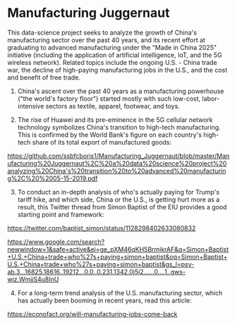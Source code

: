 # Manufacturing Juggernaut

This data-science project seeks to analyze the growth of China's manufacturing sector over the past 40 years, and its recent effort at graduating to advanced manufacturing under the "Made in China 2025" initiative (including the application of artificial intelligence, IoT, and the 5G wireless network). Related topics include the ongoing U.S. - China trade war, the decline of high-paying manufacturing jobs in the U.S., and the cost and benefit of free trade.  

1. China's ascent over the past 40 years as a manufacturing powerhouse ("the world's factory floor") started mostly with such low-cost, labor-intensive sectors as textile, apparel, footwear, and toys.   

2. The rise of Huawei and its pre-eminence in the 5G cellular network technology symbolizes China's transition to high-tech manufacturing.  This is confirmed by the World Bank's figure on each country's high-tech share of its total export of manufactured goods: 

https://github.com/ssbfcboris1/Manufacturing_Juggernaut/blob/master/Manufacturing%20Juggernaut%2C%20a%20data%20science%20project%20analyzing%20China's%20transition%20to%20advanced%20manufacturing%2C%20%2005-15-2019.pdf

3. To conduct an in-depth analysis of who's actually paying for Trump's tariff hike, and which side, China or the U.S., is getting hurt more as a result, this Twitter thread from Simon Baptist of the EIU provides a good starting point and framework:

https://twitter.com/baptist_simon/status/1128298402633080832

https://www.google.com/search?newwindow=1&safe=active&ei=ge_pXM46qKH5BrmjkrAF&q=Simon+Baptist+U.S.+China+trade+who%27s+paying+simon+baptist&oq=Simon+Baptist+U.S.+China+trade+who%27s+paying+simon+baptist&gs_l=psy-ab.3...16825.18616..19212...0.0..0.231.1342.0j5j2......0....1..gws-wiz.WmjjS4u8InU

4. For a long-term trend analysis of the U.S. manufacturing sector, which has actually been booming in recent years, read this article:

https://econofact.org/will-manufacturing-jobs-come-back
